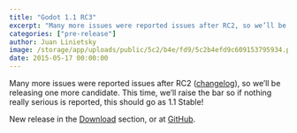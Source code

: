 ```yaml
---
title: "Godot 1.1 RC3"
excerpt: "Many more issues were reported issues after RC2, so we’ll be releasing one more candidate."
categories: ["pre-release"]
author: Juan Linietsky
image: /storage/app/uploads/public/5c2/b4e/fd9/5c2b4efd9c609153795934.png
date: 2015-05-17 00:00:00
---
```


Many more issues were reported issues after RC2 ([changelog](https://web.archive.org/web/20150720151014/http://pastebin.com/AfsgAGy1)), so we’ll be releasing one more candidate.  This time, we’ll raise the bar so if nothing really serious is reported, this should go as  1.1 Stable!

New release in the [Download](/download) section, or at [GitHub](https://github.com/godotengine/godot/tree/1.1-rc3).
